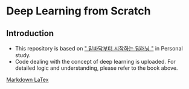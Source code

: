 # Deep Learning from Scratch

## Introduction
* This repository is based on [" 밑바닥부터 시작하는 딥러닝 "](https://book.naver.com/bookdb/book_detail.nhn?bid=11492334) in Personal study.
* Code dealing with the concept of deep learning is uploaded.
For detailed logic and understanding, please refer to the book above.


[Markdown LaTex](https://en.wikipedia.org/wiki/Help:Displaying_a_formula#Formatting_using_TeX)
